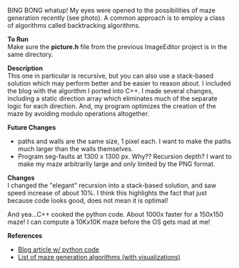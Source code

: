 BING BONG whatup! My eyes were opened to the possibilities of maze generation recently (see photo). A common approach is to employ a class of algorithms called backtracking algorithms.

**To Run** \
Make sure the **picture.h** file from the previous ImageEditor project is in the same directory.

**Description** \
This one in particular is recursive, but you can also use a stack-based solution which may perform better and be easier to reason about. I included the blog with the algorithm I ported into C++. I made several changes, including a static direction array which eliminates much of the separate logic for each direction. And, my program optimizes the creation of the maze by avoiding modulo operations altogether.

**Future Changes**
* paths and walls are the same size, 1 pixel each. I want to make the paths much larger than the walls themselves.
* Program seg-faults at 1300 x 1300 px. Why?? Recursion depth? I want to make my maze arbitrarily large and only limited by the PNG format.

**Changes** \
I changed the "elegant" recursion into a stack-based solution, and saw speed increase of about 10%. I think this highlights the fact that just because code looks good, does not mean it is optimal!

And yea...C++ cooked the python code. About 1000x faster for a 150x150 maze! I can compute a 10Kx10K maze before the OS gets mad at me!

**References**
* [Blog article w/ python code](<https://aryanab.medium.com/maze-generation-recursive-backtracking-5981bc5cc766>)
* [List of maze generation algorithms (with visualizations)](<https://professor-l.github.io/mazes/>)
